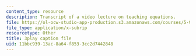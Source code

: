 ```yaml
---
content_type: resource
description: Transcript of a video lecture on teaching equations.
file: https://ol-ocw-studio-app-production.s3.amazonaws.com/courses/5-95j-teaching-college-level-science-and-engineering-spring-2009/11bbc93913ac8a64f8533cc2d7442848_gyboshu425k.srt
file_type: application/x-subrip
resourcetype: Other
title: 3play caption file
uid: 11bbc939-13ac-8a64-f853-3cc2d7442848
---
```

